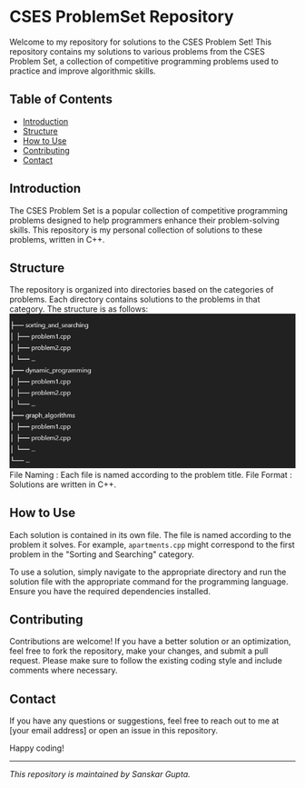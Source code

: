 # CSES ProblemSet Repository
Welcome to my repository for solutions to the CSES Problem Set! This repository contains my solutions to various problems from the CSES Problem Set, a collection of competitive programming problems used to practice and improve algorithmic skills.

## Table of Contents

- [Introduction](#introduction)
- [Structure](#structure)
- [How to Use](#how-to-use)
- [Contributing](#contributing)
- [Contact](#contact)

## Introduction

The CSES Problem Set is a popular collection of competitive programming problems designed to help programmers enhance their problem-solving skills. This repository is my personal collection of solutions to these problems, written in C++.

## Structure

The repository is organized into directories based on the categories of problems. Each directory contains solutions to the problems in that category. The structure is as follows:
![](image.png)
    File Naming : Each file is named according to the problem title.
    File Format : Solutions are written in C++.

## How to Use

Each solution is contained in its own file. The file is named according to the problem it solves. For example, `apartments.cpp` might correspond to the first problem in the "Sorting and Searching" category.

To use a solution, simply navigate to the appropriate directory and run the solution file with the appropriate command for the programming language. Ensure you have the required dependencies installed.

## Contributing

Contributions are welcome! If you have a better solution or an optimization, feel free to fork the repository, make your changes, and submit a pull request. Please make sure to follow the existing coding style and include comments where necessary.

## Contact

If you have any questions or suggestions, feel free to reach out to me at [your email address] or open an issue in this repository.

Happy coding!

---

*This repository is maintained by Sanskar Gupta.*